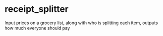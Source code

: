 # receipt_splitter
Input prices on a grocery list, along with who is splitting each item, outputs how much everyone should pay
